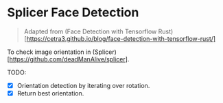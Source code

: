 # Splicer Face Detection

> Adapted from (Face Detection with Tensorflow Rust)[https://cetra3.github.io/blog/face-detection-with-tensorflow-rust/]

To check image orientation in (Splicer)[https://github.com/deadManAlive/splicer].

TODO:

- [x] Orientation detection by iterating over rotation.
- [x] Return best orientation.